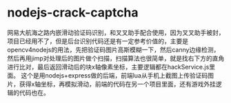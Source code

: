 # nodejs-crack-captcha
网易大航海之路内嵌滑动验证码识别，和叉叉助手配合使用，因为叉叉助手被封，项目已经用不了，但是后台识别代码还是有一定参考价值的，主要是opencv4nodejs的用法，先把验证码图片高斯模糊一下，然后canny边缘检测，然后再用jimp对处理后的图片做个扫描，扫描算法也很简单，就是找右下方的直角进行比对，最后返回滑动后的块x轴像素坐标，主要逻辑都在hackService.js里面。
这个是用nodejs+express做的后端，前端lua从手机上截图上传验证码图片，获得x轴坐标，再模拟滑动，前端的代码在另一个项目里面，还有游戏外挂逻辑的代码也在。
